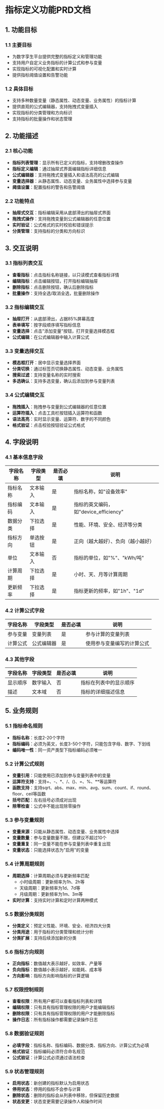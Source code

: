 # 指标定义功能PRD文档

## 1. 功能目标

### 1.1 主要目标
- 为数字孪生平台提供完整的指标定义和管理功能
- 支持用户自定义业务指标的计算公式和参与变量
- 实现指标的可视化配置和实时计算
- 提供指标阈值设置和告警功能

### 1.2 具体目标
- 支持多种数量变量（静态属性、动态变量、业务属性）的指标计算
- 提供直观的公式编辑器，支持拖拽式变量插入
- 实现指标的分类管理和方向标识
- 支持指标的批量操作和状态管理

## 2. 功能描述

### 2.1 核心功能
- **指标列表管理**：显示所有已定义的指标，支持增删改查操作
- **指标定义编辑**：通过抽屉式界面编辑指标详细信息
- **公式编辑器**：支持拖拽式变量插入和语法高亮的公式编辑
- **变量选择器**：从静态属性、动态变量、业务属性中选择参与变量
- **阈值设置**：配置指标的警告和告警阈值

### 2.2 功能特点
- **抽屉式交互**：指标编辑采用从底部滑出的抽屉式界面
- **拖拽式操作**：支持拖拽变量到公式编辑器的任意位置
- **实时验证**：公式格式的实时校验和错误提示
- **分类管理**：支持指标的分类和方向标识

## 3. 交互说明

### 3.1 指标列表交互
- **查看指标**：点击指标名称链接，以只读模式查看指标详情
- **编辑指标**：点击编辑按钮，打开指标编辑抽屉
- **删除指标**：点击删除按钮，确认后删除指标
- **批量操作**：支持全选/取消全选，批量删除操作

### 3.2 指标编辑交互
- **抽屉打开**：从底部滑出，占据85%屏幕高度
- **表单填写**：按字段顺序填写指标信息
- **变量选择**：点击"添加变量"按钮，打开变量选择模态框
- **公式编辑**：在公式编辑器中输入计算公式

### 3.3 变量选择交互
- **模态框打开**：居中显示变量选择界面
- **分类切换**：通过标签页切换静态属性、动态变量、业务属性
- **搜索过滤**：支持变量名称的实时搜索
- **多选确认**：支持多选变量，确认后添加到参与变量列表

### 3.4 公式编辑交互
- **拖拽插入**：拖拽参与变量到公式编辑器的任意位置
- **运算符插入**：点击工具栏按钮插入运算符和函数
- **语法高亮**：实时显示变量、运算符、数字的不同颜色
- **格式验证**：点击校验按钮验证公式格式

## 4. 字段说明

### 4.1 基本信息字段
| 字段名称 | 字段类型 | 是否必填 | 说明 |
|---------|---------|---------|------|
| 指标名称 | 文本输入 | 是 | 指标名称，如"设备效率" |
| 指标编码 | 文本输入 | 是 | 指标的英文编码，如"device_efficiency" |
| 数据分类 | 下拉选择 | 是 | 性能、环境、安全、经济等分类 |
| 指标方向 | 单选按钮 | 是 | 正向（越大越好）、负向（越小越好） |
| 单位 | 文本输入 | 否 | 指标的单位，如"%"、"kWh/吨" |
| 计算周期 | 下拉选择 | 是 | 小时、天、月等计算周期 |
| 更新频率 | 下拉选择 | 是 | 指标更新的频率，如"1h"、"1d" |

### 4.2 计算公式字段
| 字段名称 | 字段类型 | 是否必填 | 说明 |
|---------|---------|---------|------|
| 参与变量 | 变量列表 | 是 | 参与计算的变量列表 |
| 计算公式 | 公式编辑器 | 是 | 使用参与变量编写的计算公式 |



### 4.3 其他字段
| 字段名称 | 字段类型 | 是否必填 | 说明 |
|---------|---------|---------|------|
| 显示顺序 | 数字输入 | 否 | 指标在列表中的显示顺序 |
| 描述 | 文本域 | 否 | 指标的详细描述信息 |

## 5. 业务规则

### 5.1 指标命名规则
- **指标名称**：长度2-20个字符
- **指标编码**：必须为英文，长度3-50个字符，只能包含字母、数字、下划线
- **编码唯一性**：同一资产类型下指标编码必须唯一

### 5.2 计算公式规则
- **变量引用**：只能使用已添加到参与变量列表中的变量
- **运算符支持**：支持+、-、*、/、()、=、%、**等运算符
- **函数支持**：支持sqrt、abs、max、min、avg、sum、count、if、round、floor、ceil等函数
- **括号匹配**：左右括号必须成对出现
- **除零检查**：公式中不能出现除零操作

### 5.3 参与变量规则
- **变量来源**：只能从静态属性、动态变量、业务属性中选择
- **变量数量**：参与变量数量不限，但建议不超过10个
- **变量重复**：同一变量不能在参与变量列表中重复出现
- **变量状态**：只能选择状态为"启用"的变量



### 5.4 计算周期规则
- **周期选择**：计算周期必须与更新频率匹配
  - 小时级周期：更新频率为1h、2h等
  - 天级周期：更新频率为1d、7d等
  - 月级周期：更新频率为1m、3m等
- **实时计算**：支持实时计算和定时计算两种模式

### 5.5 数据分类规则
- **分类定义**：预定义性能、环境、安全、经济四大分类
- **分类用途**：用于指标的分类管理和统计分析
- **分类扩展**：支持后续添加新的分类

### 5.6 指标方向规则
- **正向指标**：数值越大表示越好，如效率、产量等
- **负向指标**：数值越小表示越好，如能耗、成本等
- **方向影响**：指标方向影响指标的计算逻辑

### 5.7 权限控制规则
- **查看权限**：所有用户都可以查看指标列表和详情
- **编辑权限**：只有具有指标管理权限的用户才能编辑指标
- **删除权限**：只有具有指标管理权限的用户才能删除指标
- **操作日志**：所有指标操作都需要记录操作日志

### 5.8 数据验证规则
- **必填字段**：指标名称、指标编码、数据分类、指标方向、计算公式为必填
- **格式验证**：指标编码必须符合命名规范
- **公式验证**：计算公式必须通过语法检查


### 5.9 状态管理规则
- **启用状态**：新创建的指标默认为启用状态
- **停用状态**：停用的指标不会参与计算
- **删除状态**：删除的指标会从列表中移除，但保留历史数据
- **状态变更**：状态变更需要记录操作人和操作时间 